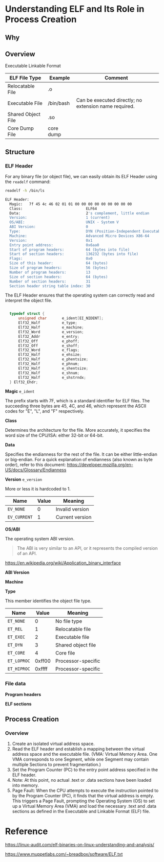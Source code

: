 # Understanding ELF and Its Role in Process Creation

## Why

## Overview

Executable Linkable Format

| **ELF File Type** | **Example** | **Comment** |
| --- | --- | --- |
| Relocatable File | .o |  |
| Executable File | /bin/bash | Can be executed directly; no extension name required. |
| Shared Object File | .so |  |
| Core Dump File | core dump |  |

## Structure

### ELF Header

For any binary file (or object file), we can easily obtain its ELF Header using the `readelf` command:

```bash
readelf -h /bin/ls

ELF Header:
  Magic:   7f 45 4c 46 02 01 01 00 00 00 00 00 00 00 00 00
  Class:                             ELF64
  Data:                              2's complement, little endian
  Version:                           1 (current)
  OS/ABI:                            UNIX - System V
  ABI Version:                       0
  Type:                              DYN (Position-Independent Executable file)
  Machine:                           Advanced Micro Devices X86-64
  Version:                           0x1
  Entry point address:               0x6aa0
  Start of program headers:          64 (bytes into file)
  Start of section headers:          136232 (bytes into file)
  Flags:                             0x0
  Size of this header:               64 (bytes)
  Size of program headers:           56 (bytes)
  Number of program headers:         13
  Size of section headers:           64 (bytes)
  Number of section headers:         31
  Section header string table index: 30
```

The ELF Header ensures that the operating system can correctly read and interpret the object file.

```c

  typedef struct {
      unsigned char       e_ident[EI_NIDENT];
      Elf32_Half          e_type;
      Elf32_Half          e_machine;
      Elf32_Word          e_version;
      Elf32_Addr          e_entry;
      Elf32_Off           e_phoff;
      Elf32_Off           e_shoff;
      Elf32_Word          e_flags;
      Elf32_Half          e_ehsize;
      Elf32_Half          e_phentsize;
      Elf32_Half          e_phnum;
      Elf32_Half          e_shentsize;
      Elf32_Half          e_shnum;
      Elf32_Half          e_shstrndx;
  } Elf32_Ehdr;
```

**Magic**
`e_ident`

The prefix starts with 7F, which is a standard identifier for ELF files. The succeeding three bytes are 45, 4C, and 46, which represent the ASCII codes for "E", "L", and "F" respectively.

**Class**

Determines the architecture for the file. More accurately, it specifies the word size of the CPU/ISA: either 32-bit or 64-bit.

**Data**

Specifies the endianness for the rest of the file. It can be either little-endian or big-endian. For a quick explanation of endianness (also known as byte order), refer to this document: https://developer.mozilla.org/en-US/docs/Glossary/Endianness

**Version**
`e_version`

More or less it is hardcoded to 1.

| **Name** | **Value** | **Meaning** |
| --- | --- | --- |
| `EV_NONE` | 0 | Invalid version |
| `EV_CURRENT` | 1 | Current version |

**OS/ABI**

The operating system ABI version.

> The ABI is very similar to an API, or it represents the compiled version of an API.
> 

https://en.wikipedia.org/wiki/Application_binary_interface

**ABI Version**

**Machine**

**Type**

This member identifies the object file type.

| **Name** | **Value** | **Meaning** |
| --- | --- | --- |
| `ET_NONE` | 0 | No file type |
| `ET_REL` | 1 | Relocatable file |
| `ET_EXEC` | 2 | Executable file |
| `ET_DYN` | 3 | Shared object file |
| `ET_CORE` | 4 | Core file |
| `ET_LOPROC` | 0xff00 |  Processor-specific |
| `ET_HIPROC` | 0xffff |  Processor-specific |

### File data

**Program headers**

**ELF sections**

## Process Creation

### Overview

1. Create an isolated virtual address space.
2. Read the ELF header and establish a mapping between the virtual address space and the executable file. (VMA: Virtual Memory Area. One VMA corresponds to one Segment, while one Segment may contain multiple Sections to prevent fragmentation.)
3. Set the Program Counter (PC) to the entry point address specified in the ELF header.
4. Note: At this point, no actual .text or .data sections have been loaded into memory.
5. Page Fault: When the CPU attempts to execute the instruction pointed to by the Program Counter (PC), it finds that the virtual address is empty. This triggers a Page Fault, prompting the Operating System (OS) to set up a Virtual Memory Area (VMA) and load the necessary .text and .data sections as defined in the Executable and Linkable Format (ELF) file.

# Reference

https://linux-audit.com/elf-binaries-on-linux-understanding-and-analysis/

https://www.muppetlabs.com/~breadbox/software/ELF.txt
